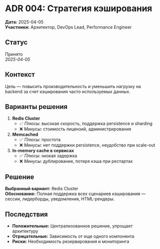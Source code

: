 # ADR 004: Стратегия кэширования

**Дата:** 2025-04-05  
**Участники:** Архитектор, DevOps Lead, Performance Engineer

## Статус

Принято  
_2025-04-05_

## Контекст

Цель — повысить производительность и уменьшить нагрузку на backend за счет кэширования часто используемых данных.

## Варианты решения

1. **Redis Cluster**
   - ✅ _Плюсы_: высокая скорость, поддержка persistence и sharding
   - ❌ _Минусы_: стоимость лицензий, администрирование
2. **Memcached**
   - ✅ _Плюсы_: простота
   - ❌ _Минусы_: нет поддержки persistence, неудобство при scale-out
3. **In-memory cache в сервисах**
   - ✅ _Плюсы_: низкая задержка
   - ❌ _Минусы_: дублирование, потеря кэша при рестартах

## Решение

**Выбранный вариант:** Redis Cluster  
**Обоснование:** Полная поддержка всех сценариев кэширования — сессии, лидерборды, уведомления, HTML-рендеры.

## Последствия

- **Положительные:** Централизованное решение, упрощает архитектуру
- **Отрицательные:** Зависимость от еще одного компонента
- **Риски:** Необходимость резервирования и мониторинга
